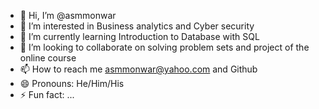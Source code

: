 - 👋 Hi, I’m @asmmonwar
- 👀 I’m interested in Business analytics and Cyber security
- 🌱 I’m currently learning Introduction to Database with SQL
- 💞️ I’m looking to collaborate on solving problem sets and project of the online course
- 📫 How to reach me asmmonwar@yahoo.com and Github
- 😄 Pronouns: He/Him/His
- ⚡ Fun fact: ...

<!---
asmmonwar/asmmonwar is a ✨ special ✨ repository because its `README.md` (this file) appears on your GitHub profile.
You can click the Preview link to take a look at your changes.
--->
